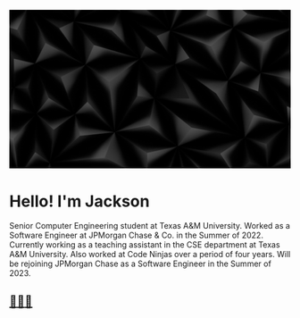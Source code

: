 ![background](./Images/Triangles.jpg)

# Hello! I'm Jackson

Senior Computer Engineering student at Texas A&M University. Worked as a Software Engineer at JPMorgan Chase & Co. in the Summer of 2022. Currently working as a teaching assistant in the CSE department at Texas A&M University. Also worked at Code Ninjas over a period of four years. Will be rejoining JPMorgan Chase as a Software Engineer in the Summer of 2023.

## [📧](mailto:jagmachat@gmail.com)[🌐](https://www.jacksonhagood.com/)[📄](Documents/Jackson_Hagood_Resume.pdf)
